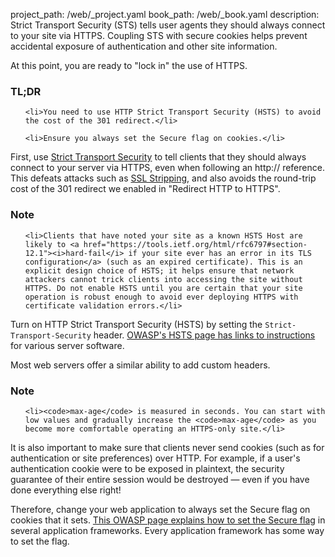 project_path: /web/_project.yaml
book_path: /web/_book.yaml
description: Strict Transport Security (STS) tells user agents they should always connect to your site via HTTPS. Coupling STS with secure cookies helps prevent accidental exposure of authentication and other site information.

<p class="intro">
At this point, you are ready to "lock in" the use of HTTPS. 
</p>
















<div class="wf-highlight-list wf-highlight-list--learning" markdown="1">
  <h3 class="wf-highlight-list__title">TL;DR</h3>

  
  <ul class="wf-highlight-list__list">
    
    <li>You need to use HTTP Strict Transport Security (HSTS) to avoid the cost of the 301 redirect.</li>
    
    <li>Ensure you always set the Secure flag on cookies.</li>
    
  </ul>
  
</div>



First, use [Strict
Transport
Security](https://en.wikipedia.org/wiki/HTTP_Strict_Transport_Security) to tell
clients that they should always connect to your server via HTTPS, even when
following an http:// reference. This defeats attacks such as [SSL
Stripping](http://www.thoughtcrime.org/software/sslstrip/), and also avoids the
round-trip cost of the 301 redirect we enabled in "Redirect HTTP to HTTPS".


















<div class="wf-highlight-list wf-highlight-list--note" markdown="1">
  <h3 class="wf-highlight-list__title">Note</h3>

  
  <ul class="wf-highlight-list__list">
    
    <li>Clients that have noted your site as a known HSTS Host are likely to <a href="https://tools.ietf.org/html/rfc6797#section-12.1"><i>hard-fail</i> if your site ever has an error in its TLS configuration</a> (such as an expired certificate). This is an explicit design choice of HSTS; it helps ensure that network attackers cannot trick clients into accessing the site without HTTPS. Do not enable HSTS until you are certain that your site operation is robust enough to avoid ever deploying HTTPS with certificate validation errors.</li>
    
  </ul>
  
</div>



Turn on HTTP Strict Transport Security (HSTS) by setting the `Strict-Transport-Security`
header. [OWASP's HSTS page has links to
instructions](https://www.owasp.org/index.php/HTTP_Strict_Transport_Security)
for various server software.

Most web servers offer a similar ability to add custom headers.


















<div class="wf-highlight-list wf-highlight-list--note" markdown="1">
  <h3 class="wf-highlight-list__title">Note</h3>

  
  <ul class="wf-highlight-list__list">
    
    <li><code>max-age</code> is measured in seconds. You can start with low values and gradually increase the <code>max-age</code> as you become more comfortable operating an HTTPS-only site.</li>
    
  </ul>
  
</div>



It is also important to make sure that clients never send cookies (such as for
authentication or site preferences) over HTTP. For example, if a user's
authentication cookie were to be exposed in plaintext, the security guarantee of
their entire session would be destroyed — even if you have done everything else
right!

Therefore, change your web application to always set the Secure flag on cookies
that it sets. [This OWASP page explains how to set the Secure
flag](https://www.owasp.org/index.php/SecureFlag) in several application
frameworks. Every application framework has some way to set the flag.



